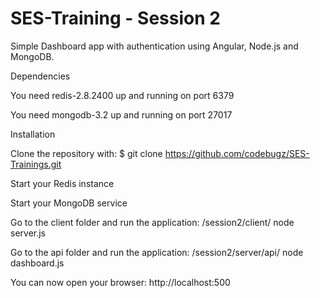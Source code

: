# SES-Training - Session 2
Simple Dashboard app with authentication using Angular, Node.js and MongoDB.

Dependencies

You need redis-2.8.2400 up and running on port 6379

You need mongodb-3.2 up and running on port 27017


Installation


Clone the repository with: $ git clone https://github.com/codebugz/SES-Trainings.git


Start your Redis instance


Start your MongoDB service

Go to the client folder and run the application: /session2/client/ node server.js


Go to the api folder and run the application: /session2/server/api/ node dashboard.js


You can now open your browser: http://localhost:500

